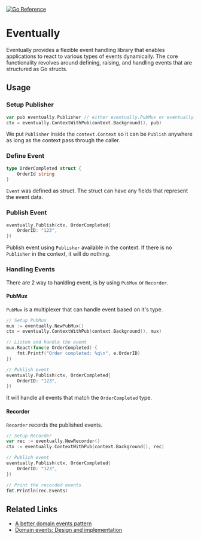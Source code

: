 [![Go Reference](https://pkg.go.dev/badge/github.com/uudashr/eventually.svg)](https://pkg.go.dev/github.com/uudashr/eventually)

# Eventually
Eventually provides a flexible event handling library that enables applications to react to various types of events dynamically. The core functionality revolves around defining, raising, and handling events that are structured as Go structs.

## Usage

### Setup Publisher

```go
var pub eventually.Publisher // either eventually.PubMux or eventually.Recorder
ctx = eventually.ContextWithPub(context.Background(), pub)
```

We put `Publisher` inside the `context.Context` so it can be `Publish` anywhere as long as the context pass through the caller.

### Define Event
```go
type OrderCompleted struct {
    OrderId string
}
```

`Event` was defined as struct. The struct can have any fields that represent the event data.

### Publish Event

```go
eventually.Publish(ctx, OrderCompleted{
    OrderID: "123",
})
```

Publish event using `Publisher` available in the context. If there is no `Publisher` in the context, it will do nothing.

### Handling Events

There are 2 way to hanlding event, is by using `PubMux` or `Recorder`.

#### PubMux
`PubMux` is a multiplexer that can handle event based on it's type.

```go
// Setup PubMux
mux := eventually.NewPubMux()
ctx = eventually.ContextWithPub(context.Background(), mux)

// Listen and handle the event
mux.React(func(e OrderCompleted) {
    fmt.Printf("Order completed: %q\n", e.OrderID)
})

// Publish event
eventually.Publish(ctx, OrderCompleted{
    OrderID: "123",
})
```

It will handle all events that match the `OrderCompleted` type.

#### Recorder
`Recorder` records the published events.

```go
// Setup Recorder
var rec := eventually.NewRecorder()
ctx := eventually.ContextWithPub(context.Background(), rec)

// Publish event
eventually.Publish(ctx, OrderCompleted{
    OrderID: "123",
})

// Print the recorded events
fmt.Println(rec.Events)
```

## Related Links
- [A better domain events pattern](https://lostechies.com/jimmybogard/2014/05/13/a-better-domain-events-pattern/)
- [Domain events: Design and implementation](https://learn.microsoft.com/en-us/dotnet/architecture/microservices/microservice-ddd-cqrs-patterns/domain-events-design-implementation)